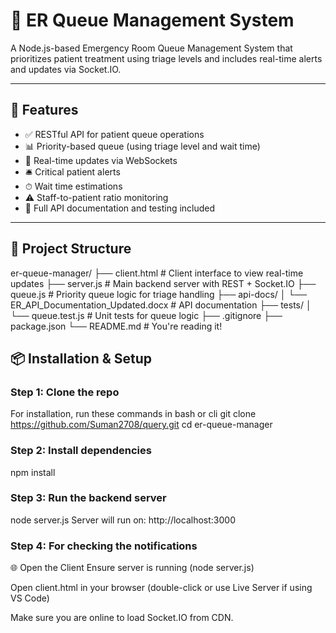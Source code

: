 
# 🏥 ER Queue Management System

A Node.js-based Emergency Room Queue Management System that prioritizes patient treatment using triage levels and includes real-time alerts and updates via Socket.IO.

---

## 🚀 Features

- ✅ RESTful API for patient queue operations
- 📊 Priority-based queue (using triage level and wait time)
- 🔁 Real-time updates via WebSockets
- 🛎 Critical patient alerts
- ⏱ Wait time estimations
- ⚠ Staff-to-patient ratio monitoring
- 📄 Full API documentation and testing included

---

## 📁 Project Structure

er-queue-manager/ ├── client.html # Client interface to view real-time updates ├── server.js # Main backend server with REST + Socket.IO ├── queue.js # Priority queue logic for triage handling ├── api-docs/ │ └── ER_API_Documentation_Updated.docx # API documentation ├── tests/ │ └── queue.test.js # Unit tests for queue logic ├── .gitignore ├── package.json └── README.md # You're reading it!

## 📦 Installation & Setup

### Step 1: Clone the repo

For installation, run these commands in bash or cli
git clone https://github.com/Suman2708/query.git
cd er-queue-manager

### Step 2: Install dependencies
npm install

### Step 3: Run the backend server
node server.js
Server will run on: http://localhost:3000

### Step 4: For checking the notifications
🌐 Open the Client
Ensure server is running (node server.js)

Open client.html in your browser (double-click or use Live Server if using VS Code)

Make sure you are online to load Socket.IO from CDN.
